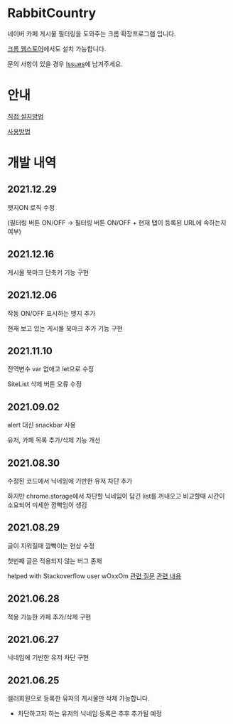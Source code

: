 # RabbitCountry
네이버 카페 게시물 필터링을 도와주는 크롬 확장프로그램 입니다.

[크롬 웹스토어](https://chrome.google.com/webstore/detail/%EB%8B%B9%EA%B7%BC%EB%82%98%EB%9D%BC/efdhlhlgcmepgdejhbnkegfgikopifnm?hl=ko&gl=001&authuser=3)에서도 설치 가능합니다.

문의 사항이 있을 경우 [Issues](https://github.com/DoTheBestMayB/RabbitCountry/issues)에 남겨주세요.

# 안내
[직접 설치방법](https://github.com/DoTheBestMayB/RabbitCountry/blob/master/doc/HowToInstall.md)

[사용방법](https://github.com/DoTheBestMayB/RabbitCountry/blob/master/doc/HowToUse.md)


# 개발 내역

## 2021.12.29
뱃지ON 로직 수정

(필터링 버튼 ON/OFF -> 필터링 버튼 ON/OFF + 현재 탭이 등록된 URL에 속하는지 여부)
## 2021.12.16
게시물 북마크 단축키 기능 구현

## 2021.12.06
작동 ON/OFF 표시하는 뱃지 추가

현재 보고 있는 게시물 북마크 추가 기능 구현 

## 2021.11.10
전역변수 var 없애고 let으로 수정

SiteList 삭제 버튼 오류 수정

## 2021.09.02
alert 대신 snackbar 사용

유저, 카페 목록 추가/삭제 기능 개선

## 2021.08.30
수정된 코드에서 닉네임에 기반한 유저 차단 추가

하지만 chrome.storage에서 차단할 닉네임이 담긴 list를 꺼내오고 비교할때 시간이 소요되어 미세한 깜빡임이 생김

## 2021.08.29
글이 지워질때 깜빡이는 현상 수정

첫번째 글은 적용되지 않는 버그 존재

helped with Stackoverflow user wOxxOm [관련 질문](https://stackoverflow.com/questions/68888784/how-to-prevent-hide-and-show-flickering-of-mutationobserver-for-iframe/68891354#68891354) [관련 내용](https://github.com/DoTheBestMayB/RabbitCountry/issues/1)

## 2021.06.28
적용 가능한 카페 추가/삭제 구현

## 2021.06.27
닉네임에 기반한 유저 차단 구현

## 2021.06.25
셀러회원으로 등록한 유저의 게시물만 삭제 가능합니다.
- 차단하고자 하는 유저의 닉네임 등록은 추후 추가될 예정
